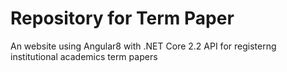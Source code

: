 # Repository for Term Paper

An website using Angular8 with .NET Core 2.2 API for registerng institutional academics term papers

